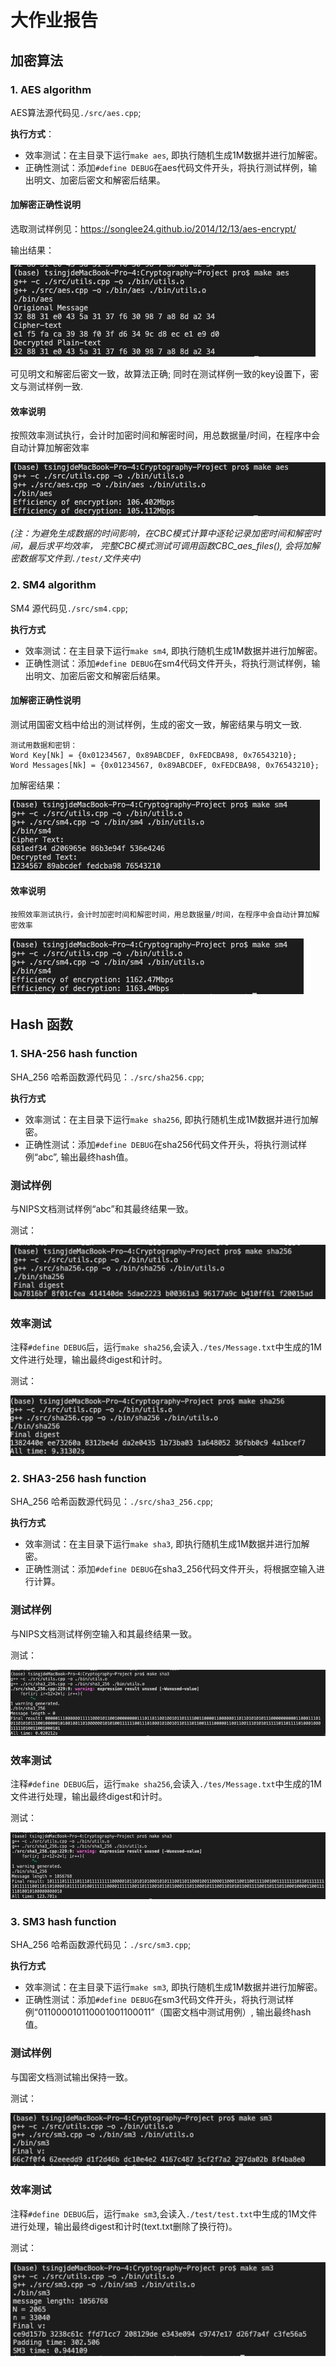 # 大作业报告

## 加密算法

### 1. AES algorithm

AES算法源代码见``./src/aes.cpp``; 

**执行方式**：

* 效率测试：在主目录下运行``make aes``, 即执行随机生成1M数据并进行加解密。
* 正确性测试：添加``#define DEBUG``在aes代码文件开头，将执行测试样例，输出明文、加密后密文和解密后结果。

#### **加解密正确性说明**

  选取测试样例见：https://songlee24.github.io/2014/12/13/aes-encrypt/

  输出结果：

  ![avatar](./graph/aes-demo.png)

  可见明文和解密后密文一致，故算法正确; 同时在测试样例一致的key设置下，密文与测试样例一致.

#### **效率说明**
   按照效率测试执行，会计时加密时间和解密时间，用总数据量/时间，在程序中会自动计算加解密效率 

   ![avatar](./graph/aes-efficiency.png)

   *(注：为避免生成数据的时间影响，在CBC模式计算中逐轮记录加密时间和解密时间，最后求平均效率， 完整CBC模式测试可调用函数CBC_aes_files(), 会将加解密数据写文件到``./test/``文件夹中)*

### 2. SM4 algorithm

SM4 源代码见``./src/sm4.cpp``;

**执行方式**

* 效率测试：在主目录下运行``make sm4``, 即执行随机生成1M数据并进行加解密。
* 正确性测试：添加``#define DEBUG``在sm4代码文件开头，将执行测试样例，输出明文、加密后密文和解密后结果。

#### **加解密正确性说明**

  测试用国密文档中给出的测试样例，生成的密文一致，解密结果与明文一致.

  ```
  测试用数据和密钥：
  Word Key[Nk] = {0x01234567, 0x89ABCDEF, 0xFEDCBA98, 0x76543210};
  Word Messages[Nk] = {0x01234567, 0x89ABCDEF, 0xFEDCBA98, 0x76543210};
  ```

  加解密结果：

  ![avatar](./graph/sm4-demo.png)

#### **效率说明**
    按照效率测试执行，会计时加密时间和解密时间，用总数据量/时间，在程序中会自动计算加解密效率 

   ![avatar](./graph/sm4-efficiency.png)


## Hash 函数
### 1. SHA-256 hash function
SHA_256 哈希函数源代码见：``./src/sha256.cpp``;

**执行方式**

* 效率测试：在主目录下运行``make sha256``, 即执行随机生成1M数据并进行加解密。
* 正确性测试：添加``#define DEBUG``在sha256代码文件开头，将执行测试样例“abc”, 输出最终hash值。

### 测试样例
与NIPS文档测试样例“abc”和其最终结果一致。

测试：

![avatar](./graph/sha256-demo.png)

### 效率测试
注释``#define DEBUG``后，运行``make sha256``,会读入``./tes/Message.txt``中生成的1M文件进行处理，输出最终digest和计时。

测试：

![avatar](./graph/sha256-efficiency.png)

### 2. SHA3-256 hash function
SHA_256 哈希函数源代码见：``./src/sha3_256.cpp``;

**执行方式**

* 效率测试：在主目录下运行``make sha3``, 即执行随机生成1M数据并进行加解密。
* 正确性测试：添加``#define DEBUG``在sha3_256代码文件开头，将根据空输入进行计算。

### 测试样例
与NIPS文档测试样例空输入和其最终结果一致。

测试：

![avatar](./graph/sha3-demo.png)

### 效率测试
注释``#define DEBUG``后，运行``make sha256``,会读入``./tes/Message.txt``中生成的1M文件进行处理，输出最终digest和计时。

测试：

![avatar](./graph/sha3-efficiency.png)

### 3. SM3 hash function
SHA_256 哈希函数源代码见：``./src/sm3.cpp``;

**执行方式**

* 效率测试：在主目录下运行``make sm3``, 即执行随机生成1M数据并进行加解密。
* 正确性测试：添加``#define DEBUG``在sm3代码文件开头，将执行测试样例“011000010110001001100011”（国密文档中测试用例）, 输出最终hash值。

### 测试样例
与国密文档测试输出保持一致。

测试：

![avatar](./graph/sm3-demo.png)

### 效率测试
注释``#define DEBUG``后，运行``make sm3``,会读入``./test/test.txt``中生成的1M文件进行处理，输出最终digest和计时(text.txt删除了换行符)。

测试：

![avatar](./graph/sm3-efficiency.png)